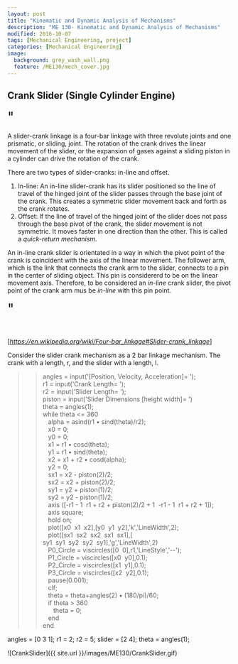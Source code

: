 ```yaml
---
layout: post
title: "Kinematic and Dynamic Analysis of Mechanisms"
description: "ME 130- Kinematic and Dynamic Analysis of Mechanisms"
modified: 2016-10-07
tags: [Mechanical Engineering, project]
categories: [Mechanical Engineering]
image:
  background: grey_wash_wall.png
  feature: /ME130/mech_cover.jpg
---
```

<style>
hr{
	border: 0;
    height: 1px;
    background-image: linear-gradient(to right, rgba(0, 0, 0, 0), rgba(0, 0, 0, 0.75), rgba(0, 0, 0, 0));
}
</style>

## Crank Slider (Single Cylinder Engine)
<p><font size="6">"</font></p>A slider-crank linkage is a four-bar linkage with three revolute joints and one prismatic, or sliding, joint. The rotation of the crank drives the linear movement of the slider, or the expansion of gases against a sliding piston in a cylinder can drive the rotation of the crank. <br/>

There are two types of slider-cranks: in-line and offset.

1. In-line: An in-line slider-crank has its slider positioned so the line of travel of the hinged joint of the slider passes through the base joint of the crank.  This creates a symmetric slider movement back and forth as the crank rotates.
2. Offset: If the line of travel of the hinged joint of the slider does not pass through the base pivot of the crank, the slider movement is not symmetric.  It moves faster in one direction than the other.  This is called a <cite>quick-return mechanism</cite>.

An in-line crank slider is orientated in a way in which the pivot point of the crank is coincident with the axis of the linear movement. The follower arm, which is the link that connects the crank arm to the slider, connects to a pin in the center of sliding object. This pin is considererd to be on the linear movement axis.  Therefore, to be considered an <cite>in-line</cite> crank slider, the pivot point of the crank arm mus be <cite>in-line</cite> with this pin point.<p><font size="6">"</font></p>
 <br/>

[<cite>https://en.wikipedia.org/wiki/Four-bar_linkage#Slider-crank_linkage</cite>] <br/>

Consider the slider crank mechanism as a 2 bar linkage mechanism.  The crank with a length, r,  and the slider with a length, l.

>> angles = input('[Position, Velocity, Acceleration]= '); <br/>
r1 = input('Crank Length= '); <br/>
r2 = input('Slider Length= '); <br/>
piston = input('Slider Dimensions [height width]= ') <br/>
theta = angles(1); <br/>
while theta <= 360 <br/>
&nbsp;&nbsp;&nbsp;alpha = asind(r1 • sind(theta)/r2); <br/>
&nbsp;&nbsp;&nbsp;x0 = 0; <br/>
&nbsp;&nbsp;&nbsp;y0 = 0; <br/>
&nbsp;&nbsp;&nbsp;x1 = r1 • cosd(theta); <br/>
&nbsp;&nbsp;&nbsp;y1 = r1 • sind(theta); <br/>
&nbsp;&nbsp;&nbsp;x2 = x1 + r2 • cosd(alpha); <br/>
&nbsp;&nbsp;&nbsp;y2 = 0; <br/>
&nbsp;&nbsp;&nbsp;sx1 = x2 - piston(2)/2; <br/>
&nbsp;&nbsp;&nbsp;sx2 = x2 + piston(2)/2; <br/>
&nbsp;&nbsp;&nbsp;sy1 = y2 + piston(1)/2; <br/>
&nbsp;&nbsp;&nbsp;sy2 = y2 - piston(1)/2; <br/>
&nbsp;&nbsp;&nbsp;axis ([-r1 - 1&nbsp;&nbsp;r1 + r2 + piston(2)/2 + 1&nbsp;&nbsp;-r1 - 1&nbsp;&nbsp;r1 + r2 + 1]); <br/>
&nbsp;&nbsp;&nbsp;axis square; <br/>
&nbsp;&nbsp;&nbsp;hold on; <br/>
&nbsp;&nbsp;&nbsp;plot([x0&nbsp;&nbsp;x1&nbsp;&nbsp;x2],[y0&nbsp;&nbsp;y1&nbsp;&nbsp;y2],'k','LineWidth',2); <br/>
&nbsp;&nbsp;&nbsp;plot([sx1&nbsp;&nbsp;sx2&nbsp;&nbsp;sx2&nbsp;&nbsp;sx1&nbsp;&nbsp;sx1],[ <br/>sy1&nbsp;&nbsp;sy1&nbsp;&nbsp;sy2&nbsp;&nbsp;sy2&nbsp;&nbsp;sy1],'g','LineWidth',2) <br/>
&nbsp;&nbsp;&nbsp;P0_Circle = viscircles([0&nbsp;&nbsp;0],r1,'LineStyle','--'); <br/>
&nbsp;&nbsp;&nbsp;P1_Circle = viscircles([x0&nbsp;&nbsp;y0],0.1); <br/>
&nbsp;&nbsp;&nbsp;P2_Circle = viscircles([x1&nbsp;&nbsp;y1],0.1); <br/>
&nbsp;&nbsp;&nbsp;P3_Circle = viscircles([x2&nbsp;&nbsp;y2],0.1); <br/>
&nbsp;&nbsp;&nbsp;pause(0.001); <br/>
&nbsp;&nbsp;&nbsp;clf; <br/>
&nbsp;&nbsp;&nbsp;theta = theta+angles(2) • (180/pi)/60; <br/>
&nbsp;&nbsp;&nbsp;if theta > 360 <br/>
&nbsp;&nbsp;&nbsp;&nbsp;&nbsp;&nbsp;theta = 0; <br/>
&nbsp;&nbsp;&nbsp;end <br/>
end

angles = [0 3 1]; r1 = 2; r2 = 5; slider = [2 4]; theta = angles(1); <br/>

![CrankSlider]({{ site.url }}/images/ME130/CrankSlider.gif)

